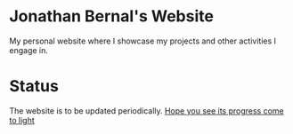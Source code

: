 # Jonathan Bernal's Website
My personal website where I showcase my projects and other activities I engage in.

# Status
The website is to be updated periodically. [Hope you see its progress come to light](https://jonathanbernal.github.io/portfolio-website/)
